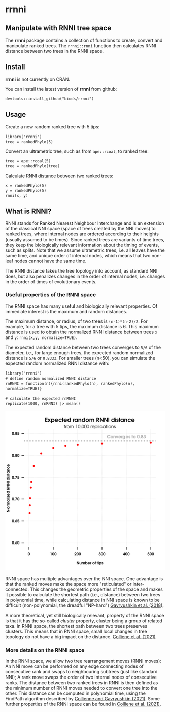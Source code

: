 # rrnni
## Manipulate with RNNI tree space

The **rrnni** package contains a collection of functions to create, convert and
manipulate ranked trees. The `rrnni::rnni` function then calculates
RNNI distance between two trees in the RNNI space.

## Install

**rrnni** is not currently on CRAN.

You can install the latest version of **rrnni** from github:

```{r}
devtools::install_github("biods/rrnni")
```

## Usage

Create a new random ranked tree with 5 tips:

```{r}
library("rrnni")
tree = rankedPhylo(5)
```

Convert an ultrametric tree, such as from `ape::rcoal`, to ranked tree:

```{r}
tree = ape::rcoal(5)
tree = rankedPhylo(tree)
```

Calculate RNNI distance between two ranked trees:

```{r}
x = rankedPhylo(5)
y = rankedPhylo(5)
rnni(x, y)
```

## What is RNNI?

RNNI stands for Ranked Nearest Neighbour Interchange and is an extension of the classical NNI space (space of trees created by the NNI moves) to ranked trees, where internal nodes are ordered according to their heights (usually assumed to be times).
Since ranked trees are variants of time trees, they keep the biologically relevant information about the timing of events, such as splits.
Note that we assume ultrametric trees, i.e. all leaves have the same time, and unique order of internal nodes, which means that two non-leaf nodes cannot have the same time.

The RNNI distance takes the tree topology into account, as standard NNI does, but also penalizes changes in the order of internal nodes, i.e. changes in the order of times of evolutionary events.

### Useful properties of the RNNI space

The RNNI space has many useful and biologically relevant properties. Of immediate interest is the maximum and random distances.

The maximum distance, or radius, of two trees is `(n-1)*(n-2)/2`. For example, for a tree with 5 tips, the maximum distance is 6. This maximum distance is used to obtain the normalized RNNI distance between trees `x` and `y`: `rnni(x,y, normalize=TRUE)`.

The expected random distance between two trees converges to `5/6` of the diameter, i.e., for large enough trees, the expected random normalized distance is `5/6` or `0.8333`. For smaller trees (n<50), you can simulate the expected random normalized RNNI distance with:

```
library("rrnni")
# define random normalized RNNI distance
rnRNNI = function(n){rnni(rankedPhylo(n), rankedPhylo(n), normalize=TRUE)}

# calculate the expected rnRNNI
replicate(1000, rnRNNI) |> mean()
```

![](man/figures/ernRNNI.svg)


RNNI space has multiple advantages over the NNI space. One advantage is that the ranked moves make the space more "reticulated" or inter-connected. This changes the geometric properties of the space and makes it possible to calculate the shortest path (i.e., distance) between two trees in polynomial time, while calculating distance in NNI space is known to be difficult (non-polynomial, the dreadful "NP-hard") [Gavryushkin et al. (2018)][Gavryushkin2018].

A more theoretical, yet still biologically relevant, property of the RNNI space is that it has the so-called _cluster_ property, cluster being a group of related taxa. In RNNI space, the shortest path between two trees preserves clusters. This means that in RNNI space, small local changes in tree topology do not have a big impact on the distance. [Colliene et al. (2021)][Colliene2021]


### More details on the RNNI space

In the RNNI space, we allow two tree rearrangement moves (RNNI moves):
An NNI move can be performed on any edge connecting nodes of consecutive rank and swaps to neighbouring subtrees (just like standard NNI);
A rank move swaps the order of two internal nodes of consecutive ranks.
The distance between two ranked trees in RNNI is then defined as the minimum number of RNNI moves needed to convert one tree into the other.
This distance can be computed in polynomial time, using the FindPath algorithm described by [Collienne and Gavryushkin (2021)][CollieneGavryushkin2021].
Some further properties of the RNNI space can be found in [Colliene et al. (2021)][Colliene2021].

[Gavryushkin2018]: https://doi.org/10.1007/s00285-017-1167-9
[Colliene2021]: https://doi.org/10.1007/s00285-021-01685-0
[CollieneGavryushkin2021]: https://doi.org/10.1007/s00285-021-01567-5
